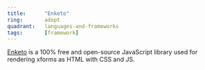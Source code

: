 ```yaml
---
title:      "Enketo"
ring:       adopt
quadrant:   languages-and-frameworks
tags:       [framework]
---
```


[Enketo](https://enketo.org/) is a 100% free and open-source JavaScript library used for rendering xforms as HTML with CSS and JS.